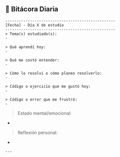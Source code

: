 ## 📅 Bitácora Diaria

```
-------------------------------------------------
[Fecha] - Día X de estudio
-------------------------------------------------
> Tema(s) estudiado(s):
- 

> Qué aprendí hoy:
- 

> Qué me costó entender:
- 

> Cómo lo resolví o cómo planeo resolverlo:
- 

> Código o ejercicio que me gustó hoy:
-

> Código o error que me frustró:
- 

```
> Estado mental/emocional:
- 

> Reflexión personal:
- 
```
---